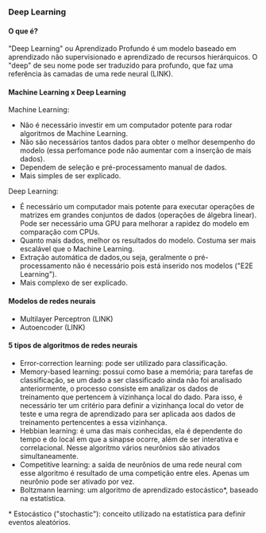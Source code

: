 ### Deep Learning

#### O que é?

"Deep Learning" ou Aprendizado Profundo é um modelo baseado em aprendizado não supervisionado e aprendizado de recursos hierárquicos. O "deep" de seu nome pode ser traduzido para profundo, que faz uma referência às camadas de uma rede neural (LINK).

#### Machine Learning x Deep Learning

Machine Learning:

- Não é necessário investir em um computador potente para rodar algoritmos de Machine Learning.
- Não são necessários tantos dados para obter o melhor desempenho do modelo (essa perfomance pode não aumentar com a inserção de mais dados).
- Dependem de seleção e pré-processamento manual de dados.
- Mais simples de ser explicado.

Deep Learning:

- É necessário um computador mais potente para executar operações de matrizes em grandes conjuntos de dados (operações de álgebra linear). Pode ser necessário uma GPU para melhorar a rapidez do modelo em comparação com CPUs.
- Quanto mais dados, melhor os resultados do modelo. Costuma ser mais escalável que o Machine Learning.
- Extração automática de dados,ou seja, geralmente o pré-processamento não é necessário pois está inserido nos modelos ("E2E Learning").
- Mais complexo de ser explicado.

#### Modelos de redes neurais

- Multilayer Perceptron (LINK)
- Autoencoder (LINK)

#### 5 tipos de algoritmos de redes neurais

- Error-correction learning: pode ser utilizado para classificação.
- Memory-based learning: possui como base a memória; para tarefas de classificação, se um dado a ser classificado ainda não foi analisado anteriormente, o processo consiste em analizar os dados de treinamento que pertencem à vizinhança local do dado. Para isso, é necessário ter um critério para definir a vizinhança local do vetor de teste e uma regra de aprendizado para ser aplicada aos dados de treinamento pertencentes a essa vizinhança.
- Hebbian learning: é uma das mais conhecidas, ela é dependente do tempo e do local em que a sinapse ocorre, além de ser interativa e correlacional. Nesse algoritmo vários neurônios são ativados simultaneamente.
- Competitive learning: a saída de neurônios de uma rede neural com esse algoritmo é resultado de uma competição entre eles. Apenas um neurônio pode ser ativado por vez.
- Boltzmann learning: um algoritmo de aprendizado estocástico*, baseado na estatística.

\* Estocástico ("stochastic"): conceito utilizado na estatística para definir eventos aleatórios.
